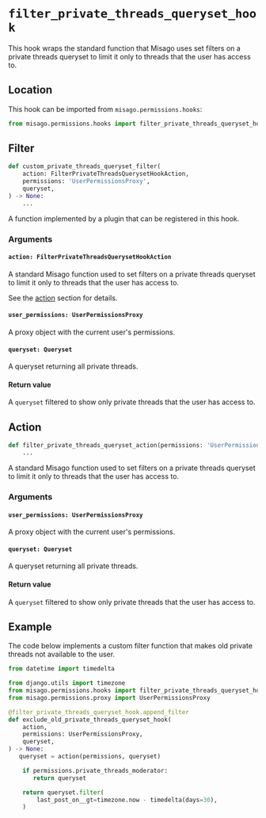 # `filter_private_threads_queryset_hook`

This hook wraps the standard function that Misago uses set filters on a private threads queryset to limit it only to threads that the user has access to.


## Location

This hook can be imported from `misago.permissions.hooks`:

```python
from misago.permissions.hooks import filter_private_threads_queryset_hook
```


## Filter

```python
def custom_private_threads_queryset_filter(
    action: FilterPrivateThreadsQuerysetHookAction,
    permissions: 'UserPermissionsProxy',
    queryset,
) -> None:
    ...
```

A function implemented by a plugin that can be registered in this hook.


### Arguments

#### `action: FilterPrivateThreadsQuerysetHookAction`

A standard Misago function used to set filters on a private threads queryset to limit it only to threads that the user has access to.

See the [action](#action) section for details.


#### `user_permissions: UserPermissionsProxy`

A proxy object with the current user's permissions.


#### `queryset: Queryset`

A queryset returning all private threads.


#### Return value

A `queryset` filtered to show only private threads that the user has access to.


## Action

```python
def filter_private_threads_queryset_action(permissions: 'UserPermissionsProxy', queryset):
    ...
```

A standard Misago function used to set filters on a private threads queryset to limit it only to threads that the user has access to.


### Arguments

#### `user_permissions: UserPermissionsProxy`

A proxy object with the current user's permissions.


#### `queryset: Queryset`

A queryset returning all private threads.


#### Return value

A `queryset` filtered to show only private threads that the user has access to.


## Example

The code below implements a custom filter function that makes old private threads not available to the user.

```python
from datetime import timedelta

from django.utils import timezone
from misago.permissions.hooks import filter_private_threads_queryset_hook
from misago.permissions.proxy import UserPermissionsProxy

@filter_private_threads_queryset_hook.append_filter
def exclude_old_private_threads_queryset_hook(
    action,
    permissions: UserPermissionsProxy,
    queryset,
) -> None:
   queryset = action(permissions, queryset)

    if permissions.private_threads_moderator:
       return queryset

    return queryset.filter(
        last_post_on__gt=timezone.now - timedelta(days=30),
    )
```